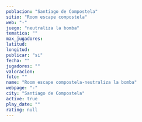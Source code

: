 ```yaml
---
poblacion: "Santiago de Compostela"
sitio: "Room escape compostela"
web: "-"
juego: "neutraliza la bomba"
tematica: ""
max_jugadores: 
latitud: 
longitud: 
publicar: "si"
fecha: ""
jugadores: ""
valoracion: 
foto: ""
name: "Room escape compostela-neutraliza la bomba"
webpage: "-"
city: "Santiago de Compostela"
active: true
play_date: ""
rating: null
---
```

